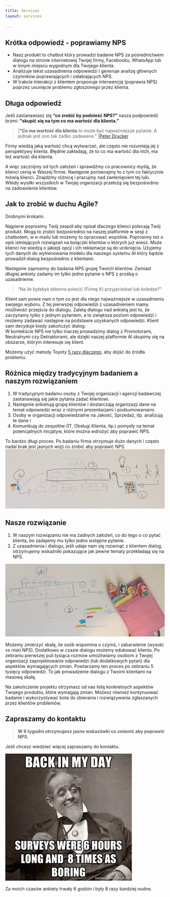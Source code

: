 ```yaml
---
title: Services
layout: services

---
```


## Krótka odpowiedź - poprawiamy NPS

- Nasz produkt to chatbot który prowadzi badanie NPS za pośrednictwem dialogu na stronie internetowej Twojej firmy, Facebooku, WhatsApp lub w innym miejscu wygodnym dla Twojego klienta.
- Analizuje tekst uzasadnienia odpowiedzi i generuje analizę głównych czynników poprawiających i osłabiających NPS. 
- W trakcie interakcji z klientem proponuje interwencję (poprawia NPS) poprzez usunięcie problemu zgłoszonego przez klienta.

## Długa odpowiedź

Jeśli zastanawiasz się **“co zrobić by podnieść NPS?”** nasza podpowiedź brzmi:
**"skupić się na tym co ma wartość dla klienta."**
 
>|**"Co ma wartość dla klienta** to może być najważniejsze pytanie. A jednak jest ono tak żadko zadawane."
>|[Peter Drucker](https://www.drucker.institute/wp-content/uploads/2018/08/Reading_Drucker-on-What-the-Customer-Values.pdf)

Firmy wiedzą jaką wartość chcą wytwarzać, ale często nie rozumieją jej z perspektywy klienta. 
Błędnie zakładają, że to co ma wartość dla nich, ma też wartość dla klienta.

A więc zacznijmy od tych założeń i sprawdźmy co pracownicy myślą, że klienci cenią w Waszej firmie. Następnie porównajmy to z tym co faktycznie mówią klienci. Znajdźmy różnicę i pracujmy nad zamknięciem tej luki. Wtedy wysiłki wszystkich w Twojej organizacji przełożą się bezpośrednio na zadowolenie klientów. 

## Jak to zrobić w duchu Agile? 
Drobnymi krokami.

Najpierw poprosimy Twój zespół aby opisał dlaczego klienci polecają Twój produkt. Mogą to zrobić bezpośrednio na naszej platformie w sesji z chatbotem, w e-mailu lub możemy to opracować wspólnie. Poprosimy też o opis istniejących rozwiązań na bolączki klientów o których już wiesz. Może klienci nie wiedzą o jakiejś opcji i ich reklamacje są do uniknięcia.
Użyjemy tych danych do wytrenowania modelu dla naszego systemu AI który będzie prowadził dialog bezpośrednio z klientami.

Następnie zaprosimy do badania NPS grupę Twoich klientów. 
Zamiast długiej ankiety zadamy im tylko jedno pytanie o NPS z prośbą o uzasadnienie. 
> “Na ile byłabyś skłonna polecić (Firmę X) przyjacielowi lub koledze?”

Klient sam powie nam o tym co jest dla niego najważniejsze w uzasadnieniu swojego wyboru. Z tej pierwszej odpowiedzi z uzasadnieniem mamy możliwość przejścia do dialogu.
Zaletą dialogu nad ankietą jest to, że zaczynamy tylko z jednym pytaniem, a to zwiększa poziom odpowiedzi i możemy zadawać następne na podstawie uzyskanych odpowiedzi. Klient sam decyduje kiedy zakończyć dialog.  
W kontekście NPS nie tylko inaczej prowadzimy dialog z Promotorami, Neutralnymi czy Detraktorami, ale dzięki naszej platformie AI skupimy się na obszarze, którym interesuje się klient.

Możemy użyć metody Toyoty [5 razy dlaczego](https://pl.wikipedia.org/wiki/Metoda_5_why), aby dojść do źródła problemu. 

## Różnica między tradycyjnym badaniem a naszym rozwiązaniem 

1. W tradycyjnym badaniu osoby z Twojej organizacji i agencji badawczej zastanawiają się jakie pytania zadać klientowi.
2. Następnie ankietują grupę klientów i dostarczają organizazji dane na temat odpowiedzi wraz z różnymi prezentacjami i podsumowaniami. 
3. Osoby w organizacji odpowiedzialne na Jakość, Sprzedaż, itp. analizują te dane i 
4. Komunikują do zespołów (IT, Obsługi Klienta, itp.) pomysły na temat potencjalnych inicjatyw, które można wdrożyć aby poprawić NPS.

To bardzo długi proces. Po badaniu firma otrzymuje dużo danych i często nadal brak jest jasnych wizji co zrobić aby poprawić NPS.
![Badanie NPS dawniej](/images/IMG_3680-1.jpeg)

## Nasze rozwiązanie 

1. W naszym rozwiązaniu nie ma żadnych założeń, co do tego o co pytać klienta, bo zadajemy mu tylko jedno wstępne pytanie. 
2. Z uzasadnienia i dialogu, jeśli udaje nam się rozwinąć z klientem dialog, otrzymujemy wskaźniki pokazujące jak pewne tematy przekładają się na NPS.

![Badanie NPS Obecnie](/images/IMG_3681-1.jpeg)

Możemy zmierzyć skalę, ile osób wspomina o czymś, i zabarwienie (wysoki vs niski NPS). Dodatkowo w czasie dialogu możemy edukować klienta. 
Po zebraniu pierwszej puli tysiąca rozmów umożliwiamy osobom z Twojej organizacji zaprojektowanie odpowiedzi (lub dodatkowych pytań) dla aspektów wymagających zmian. Powtarzamy ten proces po zebraniu 5 tysięcy odpowiedzi.  To jak prowadzenie dialogu z Twoimi klientami na masową skalę. 
 
Na zakończenie projektu otrzymasz od nas listę konkretnych aspektów Twojego produktu, które wymagają zmian. Możesz również kontynuować badanie i wykorzystywać bota do zbierania i rozwiązywania zgłaszanych przez klientów problemów. 

## Zapraszamy do kontaktu

>**W 6 tygodni otrzymujesz jasne wskazówki co zmienić aby poprawić NPS.**

Jeśli chcesz wiedzieć więcej zapraszamy do kontaktu.

![Meme](/images/illustrations/110165521_3147570258659626_6549190786476460560_n.jpg)

Za moich czasów ankiety trwały 6 godzin i były 8 razy bardziej nudne. 